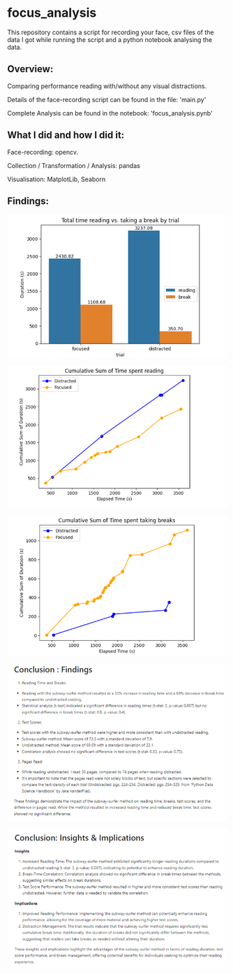 # focus_analysis

This repository contains a script for recording your face, csv files of the data I got while running the script and a python notebook analysing the data.

## Overview: 

Comparing performance reading with/without any visual distractions.

Details of the face-recording script can be found in the file: 'main.py'

Complete Analysis can be found in the notebook: 'focus_analysis.pynb'

## What I did and how I did it:

Face-recording: opencv.

Collection / Transformation / Analysis: pandas

Visualisation: MatplotLib, Seaborn

## Findings:


![](https://github.com/JadePablo/focus_analysis/blob/main/the%20goodies/graph%201.PNG)

![](https://github.com/JadePablo/focus_analysis/blob/main/the%20goodies/graph%202.PNG)

![](https://github.com/JadePablo/focus_analysis/blob/main/the%20goodies/graph%203.PNG)

![](https://github.com/JadePablo/focus_analysis/blob/main/the%20goodies/findings%201.PNG)

![](https://github.com/JadePablo/focus_analysis/blob/main/the%20goodies/findings%202.PNG)






































